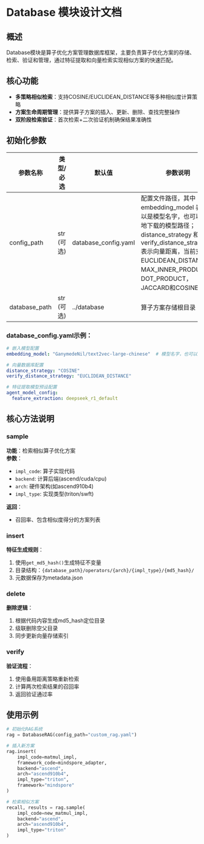 # Database 模块设计文档

## 概述
Database模块是算子优化方案管理数据库框架，主要负责算子优化方案的存储、检索、验证和管理，通过特征提取和向量检索实现相似方案的快速匹配。

## 核心功能
- **多策略相似检索**：支持COSINE/EUCLIDEAN_DISTANCE等多种相似度计算策略
- **方案生命周期管理**：提供算子方案的插入、更新、删除、查找完整操作
- **双阶段检索验证**：首次检索+二次验证机制确保结果准确性

## 初始化参数
| 参数名称 | 类型/必选 | 默认值 | 参数说明 |
|---------|---------|-------|---------|
| config_path | str (可选) | database_config.yaml | 配置文件路径，其中 embedding_model 表示可以是模型名字，也可以是本地下载的模型路径；distance_strategy 和 verify_distance_strategy 表示向量距离，当前支持 EUCLIDEAN_DISTANCE，MAX_INNER_PRODUCT，DOT_PRODUCT，JACCARD和COSINE |
| database_path | str (可选) | ../database | 算子方案存储根目录 |

### database_config.yaml示例：
```yaml
# 嵌入模型配置
embedding_model: "GanymedeNil/text2vec-large-chinese"  # 模型名字，也可以是本地下载的模型路径, 如："xxx/thirdparty/text2vec-large-chinese"

# 向量数据库配置
distance_strategy: "COSINE"
verify_distance_strategy: "EUCLIDEAN_DISTANCE"

# 特征提取模型预设配置
agent_model_config:
  feature_extraction: deepseek_r1_default
```

## 核心方法说明
### sample
**功能**：检索相似算子优化方案  
**参数**：
- `impl_code`: 算子实现代码
- `backend`: 计算后端(ascend/cuda/cpu)
- `arch`: 硬件架构(如ascend910b4)
- `impl_type`: 实现类型(triton/swft)

**返回**：
- 召回率、包含相似度得分的方案列表

### insert
**特征生成规则**：
1. 使用`get_md5_hash()`生成特征不变量
2. 目录结构：`{database_path}/operators/{arch}/{impl_type}/{md5_hash}/`
3. 元数据保存为metadata.json

### delete
**删除逻辑**：
1. 根据代码内容生成md5_hash定位目录
2. 级联删除空父目录
3. 同步更新向量存储索引

### verify
**验证流程**：
1. 使用备用距离策略重新检索
2. 计算两次检索结果的召回率
3. 返回验证通过率

## 使用示例
```python
# 初始化RAG系统
rag = DatabaseRAG(config_path="custom_rag.yaml")

# 插入新方案
rag.insert(
    impl_code=matmul_impl,
    framework_code=mindspore_adapter,
    backend="ascend",
    arch="ascend910b4",
    impl_type="triton",
    framework="mindspore"
)

# 检索相似方案
recall, results = rag.sample(
    impl_code=new_matmul_impl,
    backend="ascend",
    arch="ascend910b4",
    impl_type="triton"
)
```
